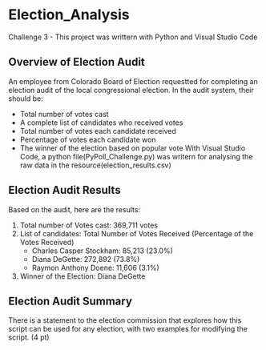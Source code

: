 # Election_Analysis
Challenge 3 - This project was writtern with Python and Visual Studio Code

## Overview of Election Audit
An employee from Colorado Board of Election requestted for completing an election audit of the local congressional election.  In the audit system, their should be:
- Total number of votes cast
- A complete list of candidates who received votes
- Total number of votes each candidate received
- Percentage of votes each candidate won
- The winner of the election based on popular vote
With Visual Studio Code, a python file(PyPoll_Challenge.py) was writern for analysing the raw data in the resource(election_results.csv)

## Election Audit Results
Based on the audit, here are the results:
1. Total number of Votes cast: 369,711 votes
2. List of candidates: Total Number of Votes Received (Percentage of the Votes Received)
      - Charles Casper Stockham: 85,213 (23.0%)
      - Diana DeGette: 272,892 (73.8%)
      - Raymon Anthony Doene: 11,606 (3.1%)
3. Winner of the Election: Diana DeGette      

## Election Audit Summary

There is a statement to the election commission that explores how this script can be used for any election, with two examples for modifying the script. (4 pt)
